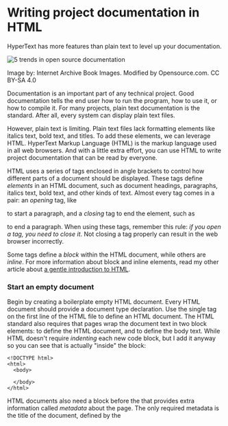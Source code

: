 [#]: subject: "Writing project documentation in HTML"
[#]: via: "https://opensource.com/article/22/8/writing-project-documentation-html"
[#]: author: "Jim Hall https://opensource.com/users/jim-hall"
[#]: collector: "lkxed"
[#]: translator: " "
[#]: reviewer: " "
[#]: publisher: " "
[#]: url: " "

Writing project documentation in HTML
======
HyperText has more features than plain text to level up your documentation.

![5 trends in open source documentation][1]

Image by: Internet Archive Book Images. Modified by Opensource.com. CC BY-SA 4.0

Documentation is an important part of any technical project. Good documentation tells the end user how to run the program, how to use it, or how to compile it. For many projects, plain text documentation is the standard. After all, every system can display plain text files.

However, plain text is limiting. Plain text files lack formatting elements like italics text, bold text, and titles. To add these elements, we can leverage HTML. HyperText Markup Language (HTML) is the markup language used in all web browsers. And with a little extra effort, you can use HTML to write project documentation that can be read by everyone.

HTML uses a series of tags enclosed in angle brackets to control how different parts of a document should be displayed. These tags define *elements* in an HTML document, such as document headings, paragraphs, italics text, bold text, and other kinds of text. Almost every tag comes in a pair: an *opening* tag, like <p> to start a paragraph, and a *closing* tag to end the element, such as </p> to end a paragraph. When using these tags, remember this rule: *if you open a tag, you need to close it*. Not closing a tag properly can result in the web browser incorrectly.

Some tags define a *block* within the HTML document, while others are *inline*. For more information about block and inline elements, read my other article about [a gentle introduction to HTML][2].

### Start an empty document

Begin by creating a boilerplate empty HTML document. Every HTML document should provide a document type declaration. Use the single tag <!DOCTYPE html> on the first line of the HTML file to define an HTML document. The HTML standard also requires that pages wrap the document text in two block elements: <html> to define the HTML document, and <body> to define the body text. While HTML doesn't require *indenting* each new code block, but I add it anyway so you can see that <body> is actually "inside" the <html> block:

```
<!DOCTYPE html>
<html>
  <body>
  
  </body>
</html>
```

HTML documents also need a <head> block before the <body> that provides extra information called *metadata* about the page. The only required metadata is the title of the document, defined by the <title> element. An empty document might look like this:

```
<!DOCTYPE html>
<html>
  <head>
    <title>Title of the document</title>
  </head>
  <body>
  
  </body>
</html>
```

### Add the text

Let's exercise some HTML knowledge by adapting an existing plain text "Readme" file to HTML. For this example, I'm using part of the documentation about how to play an open source board game, called Simple Senet:

```
HOW TO PLAY SIMPLE SENET

The game will automatically "throw" the throwing sticks for you, and
display the results in the lower-right corner of the screen.

If the "throw" is zero, then you lose your turn.

When it's your turn, the game will automatically select your first
piece on the board. You may or may not be able to make a move with
this piece, so select your piece to move, and hit Space (or Enter) to
move it. You can select using several different methods:

-  Up/down/left/right to navigate to a specific square.

-  Plus (+) or minus (-) to navigate "left" and "right" on the
   board. Note that this will automatically follow the "backwards S"
   shape of the board.

-  Tab to select your next piece on the board.

To quit the game at any time, press Q (uppercase Q) or hit Esc, and
the game will prompt if you want to forfeit the game.

You win if you move all of your pieces off the board before your
opponent. It takes a combination of luck and strategy!
```

Start by adding this Readme text into your empty HTML file. The main content of an HTML page is the <body>, so that's where you put the text:

```
<!DOCTYPE html>
<html>
  <head>
    <title>Title of the document</title>
  </head>
  <body>
    HOW TO PLAY SIMPLE SENET
    
    The game will automatically "throw" the throwing sticks for you, and
    display the results in the lower-right corner of the screen.
    
    If the "throw" is zero, then you lose your turn.
    
    When it's your turn, the game will automatically select your first
    piece on the board. You may or may not be able to make a move with
    this piece, so select your piece to move, and hit Space (or Enter) to
    move it. You can select using several different methods:
    
    - Up/down/left/right to navigate to a specific square.
    
    - Plus (+) or minus (-) to navigate "left" and "right" on the
      board. Note that this will automatically follow the "backwards S"
      shape of the board.
    
    - Tab to select your next piece on the board.
    
    To quit the game at any time, press Q (uppercase Q) or hit Esc, and
    the game will prompt if you want to forfeit the game.
    
    You win if you move all of your pieces off the board before your
    opponent. It takes a combination of luck and strategy!
  </body>
</html>
```

Without further changes, this HTML document looks completely wrong when you view it in a web browser. That's because HTML, like most markup systems, collects *words* from the input file and fills *paragraphs* in the output. Because you have not yet added other markup, a web browser displays the text in a single paragraph:

![This is how a web browser displays our bare HTML file.][3]

### Body paragraphs

Your first step in updating this Readme file to HTML is to mark every paragraph so the web browser can display it properly. The tag to define a paragraph is <p>. While not everything in this file is actually a paragraph, start by wrapping everything in <p> and </p> tags:

```
<!DOCTYPE html>
<html>
  <head>
    <title>Title of the document</title>
  </head>
  <body>
    <p>HOW TO PLAY SIMPLE SENET</p>
    
    <p>The game will automatically "throw" the throwing sticks for you, and
    display the results in the lower-right corner of the screen.</p>
    
    <p>If the "throw" is zero, then you lose your turn.</p>
    
    <p>When it's your turn, the game will automatically select your first
    piece on the board. You may or may not be able to make a move with
    this piece, so select your piece to move, and hit Space (or Enter) to
    move it. You can select using several different methods:</p>
    
    <p>- Up/down/left/right to navigate to a specific square.</p>
    
    <p>- Plus (+) or minus (-) to navigate "left" and "right" on the
         board. Note that this will automatically follow the "backwards S"
         shape of the board.</p>
    
    <p>- Tab to select your next piece on the board.</p>
    
    <p>To quit the game at any time, press Q (uppercase Q) or hit Esc, and
    the game will prompt if you want to forfeit the game.</p>
    
    <p>You win if you move all of your pieces off the board before your
    opponent. It takes a combination of luck and strategy!</p>
  </body>
</html>
```

This makes the Readme look more like a document you want to read. When you view the new document in a web browser, every paragraph starts on a new line, with some extra space above and below. The paragraph is the most common example of a block element.

![Our first step is to define everything as paragraphs.][4]

### Headings and subheadings

The first line in your content is your document's title, so you should make this into a heading. HTML provides six levels of headings, from <h1> to <h6>. In most documents, you might use <h1> to define the title of the document, and <h2> for major subsections. Make this change in your sample Readme document. Use the name of the program ("Simple Senet") as the main section title, and "How to Play" as a subsection in the document.

Note that in this example, I've also updated the <title> in the document metadata to use the same title as the <h1> heading. This doesn't actually change how browsers display the document, but it is a good practice to use:

```
<!DOCTYPE html>
<html>
  <head>
    <title>Simple Senet</title>
  </head>
  <body>
    <h1>Simple Senet</h1>
    <h2>How to Play</h2>
    ...
  </body>
</html>
```

By adding these section headings, you've made the document easier to read:

![By itself, HTML will display headings and subheadings in a different style than the paragraphs.][5]

### Ordered and unordered lists

Your document includes a list of different ways to navigate the board game. Because this document started out as a plain text file, each item in the list starts with a hyphen. But you can use HTML to define these three paragraphs as list items.

HTML supports two kinds of lists: *ordered* and *unordered* lists. An ordered list <ol> is a numbered series, which you might use to define a sequence of steps. An unordered list <ul> defines a list of items that may or may not be related, but are generally not done in order. Both lists use list items <li> for entries within the list.

Update the Readme document to use an ordered list instead of paragraphs. This presents the three navigation options in a numbered list:

```
<ol>
      <li>Up/down/left/right to navigate to a specific square.</li>

      <li>Plus (+) or minus (-) to navigate "left" and "right" on the
          board. Note that this will automatically follow the "backwards S"
          shape of the board.</li>
    
      <li>Tab to select your next piece on the board.</li>
    </ol>
```

This presents the three options in a numbered list:

![The three options are in an ordered list, numbered 1, 2, and 3.][6]

However, these three items aren't really a sequence of steps, but different options to move the selection in the Simple Senet game. So instead of an ordered list, we want to use an unordered list. This requires updating the <ol> to <ul> in the document:

```
<ul>
      <li>Up/down/left/right to navigate to a specific square.</li>

      <li>Plus (+) or minus (-) to navigate "left" and "right" on the
          board. Note that this will automatically follow the "backwards S"
          shape of the board.</li>
    
      <li>Tab to select your next piece on the board.</li>
    </ul>
```

The unordered list uses bullets for each list item, because the entries are not part of a sequence:

![The three options are in an unordered or bulleted list.][7]

### Bold and italics

You can highlight certain information in the document by applying **bold** and *italics* styles. These are very common text styles in technical writing. You might use bold to highlight important information, or italics to emphasize key phrases and new terms.

The bold tag was originally defined as <b>, but newer versions of the HTML standard prefer the <strong> tag to indicate strong importance, such as key steps in a set of instructions. Both tags are valid, but are semantically slightly different. <b> now means "bring attention to."

Similarly, the original HTML standard used <i> for italics text. Later versions of HTML instead prefer <em> to bring emphasis to parts of the text. Instead, <i> now identifies idiomatic text or technical terms.

For this example, use bold to identify the single-letter keypresses, and italics to indicate special keys on a keyboard like *Enter* and *Space*. For simplicity, use <b> and <i> tags here (but you could use <strong> and <em> tags instead to get the same effect:)

```
<!DOCTYPE html>
<html>
  <head>
    <title>Simple Senet</title>
  </head>
  <body>
    <h1>Simple Senet</h1>
    <h2>How to Play</h2>
    
    <p>The game will automatically "throw" the throwing sticks for you, and
    display the results in the lower-right corner of the screen.</p>
    
    <p>If the "throw" is zero, then you lose your turn.</p>
    
    <p>When it's your turn, the game will automatically select your first
    piece on the board. You may or may not be able to make a move with
    this piece, so select your piece to move, and hit <i>Space</i> (or <i>Enter</i>) to
    move it. You can select using several different methods:</p>

    <ul>
      <li><i>Up</i>/<i>down</i>/<i>left</i>/<i>right</i> to navigate to a specific square.</li>

      <li>Plus (<b>+</b>) or minus (<b>-</b>) to navigate "left" and "right" on the
          board. Note that this will automatically follow the "backwards S"
          shape of the board.</li>
    
      <li><em>Tab</em> to select your next piece on the board.</li>
    </ul>

    <p>To quit the game at any time, press <b>Q</b> (uppercase Q) or hit <i>Esc</i>, and
    the game will prompt if you want to forfeit the game.</p>
    
    <p>You win if you move all of your pieces off the board before your
    opponent. It takes a combination of luck and strategy!</p>
  </body>
</html>
```

These extra styles help special items to stand out in the text:

![The extra formatting makes these gameplay instructions easier to read.][8]

The point of writing documentation is for users to understand how to use the software, so every open source project should make the effort to write documentation in a way that is easy to read. With a few basic HTML tags, you can write documentation that presents the information more clearly to your users.

For more information on using HTML to write documentation, check out the complete [HyperText Markup Language reference][9] at MDN, the Mozilla Developer Network, hosted by the Mozilla web project.

Image by: (Jim Hall, CC BY-SA 4.0)

--------------------------------------------------------------------------------

via: https://opensource.com/article/22/8/writing-project-documentation-html

作者：[Jim Hall][a]
选题：[lkxed][b]
译者：[译者ID](https://github.com/译者ID)
校对：[校对者ID](https://github.com/校对者ID)

本文由 [LCTT](https://github.com/LCTT/TranslateProject) 原创编译，[Linux中国](https://linux.cn/) 荣誉推出

[a]: https://opensource.com/users/jim-hall
[b]: https://github.com/lkxed
[1]: https://opensource.com/sites/default/files/lead-images/documentation-type-keys-yearbook.png
[2]: https://opensource.com/article/22/8/gentle-introduction-html
[3]: https://opensource.com/sites/default/files/2022-08/html-senet-1.webp
[4]: https://opensource.com/sites/default/files/2022-08/html-senet-2.webp
[5]: https://opensource.com/sites/default/files/2022-08/html-senet-3.webp
[6]: https://opensource.com/sites/default/files/2022-08/html-senet-4.webp
[7]: https://opensource.com/sites/default/files/2022-08/html-senet-5.webp
[8]: https://opensource.com/sites/default/files/2022-08/html-senet-6.webp
[9]: https://developer.mozilla.org/en-US/docs/Web/HTML
